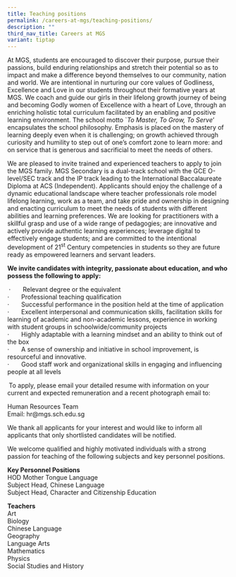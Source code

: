 ```yaml
---
title: Teaching positions
permalink: /careers-at-mgs/teaching-positions/
description: ""
third_nav_title: Careers at MGS
variant: tiptap
---
```

<p>At MGS, students are encouraged to discover their purpose, pursue their
passions, build enduring relationships and stretch their potential so as
to impact and make a difference beyond themselves to our community, nation
and world. We are intentional in nurturing our core values of Godliness,
Excellence and Love in our students throughout their formative years at
MGS. We coach and guide our girls in their lifelong growth journey of being
and becoming Godly women of Excellence with a heart of Love, through an
enriching holistic total curriculum facilitated by an enabling and positive
learning environment. The school motto `<em>To Master, To Grow, To Serve</em>’
encapsulates the school philosophy. Emphasis is placed on the mastery of
learning deeply even when it is challenging; on growth achieved through
curiosity and humility to step out of one’s comfort zone to learn more:
and on service that is generous and sacrificial to meet the needs of others.</p>
<p>We are pleased to invite trained and experienced teachers to apply to
join the MGS family. MGS Secondary is a dual-track school with the GCE
O-level/SEC track and the IP track leading to the International Baccalaureate
Diploma at ACS (Independent). Applicants should enjoy the challenge of
a dynamic educational landscape where teacher professionals role model
lifelong learning, work as a team, and take pride and ownership in designing
and enacting curriculum to meet the needs of students with different abilities
and learning preferences. We are looking for practitioners with a skillful
grasp and use of a wide range of pedagogies; are innovative and actively
provide authentic learning experiences; leverage digital to effectively
engage students; and are committed to the intentional development of 21<sup>st</sup> Century
competencies in students so they are future ready as empowered learners
and servant leaders.</p>
<p></p>
<p><strong>We invite candidates with integrity, passionate about education, and who possess the following to apply:</strong>
</p>
<p><strong>&nbsp;</strong>·&nbsp;&nbsp;&nbsp;&nbsp;&nbsp;&nbsp; Relevant
degree or the equivalent
<br>·&nbsp;&nbsp;&nbsp;&nbsp;&nbsp;&nbsp; Professional teaching qualification
<br>·&nbsp;&nbsp;&nbsp;&nbsp;&nbsp;&nbsp; Successful performance in the position
held at the time of application
<br>·&nbsp;&nbsp;&nbsp;&nbsp;&nbsp;&nbsp; Excellent interpersonal and communication
skills, facilitation skills for learning of academic and non-academic lessons,
experience in working with student groups in schoolwide/community projects
<br>·&nbsp;&nbsp;&nbsp;&nbsp;&nbsp;&nbsp; Highly adaptable with a learning
mindset and an ability to think out of the box
<br>·&nbsp;&nbsp;&nbsp;&nbsp;&nbsp;&nbsp; A sense of ownership and initiative
in school improvement, is resourceful and innovative.
<br>·&nbsp;&nbsp;&nbsp;&nbsp;&nbsp;&nbsp; Good staff work and organizational
skills in engaging and influencing people at all levels</p>
<p><strong>&nbsp;</strong>To apply, please email your detailed resume with
information on your current and expected remuneration and a recent photograph
email to:</p>
<p>Human Resources Team
<br>Email: <a rel="noopener noreferrer nofollow" target="_blank">hr@mgs.sch.edu.sg</a>
</p>
<p>We thank all applicants for your interest and would like to inform all
applicants that only shortlisted candidates will be notified.</p>
<p>We welcome qualified and highly motivated individuals with a strong passion
for teaching of the following subjects and key personnel positions.</p>
<p><strong>Key Personnel Positions</strong>
<br>HOD Mother Tongue Language
<br>Subject Head, Chinese Language
<br>Subject Head, Character and Citizenship Education</p>
<p><strong>Teachers</strong>
<br>Art
<br>Biology
<br>Chinese Language
<br>Geography
<br>Language Arts
<br>Mathematics
<br>Physics
<br>Social Studies and History</p>
<p></p>